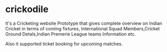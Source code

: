 # crickodile

It's a Cricketing website Prototype that gives complete overview on Indian Cricket in terms of coming fixtures,
International Squad Members,Cricket Ground Detals,Indian Premerie League teams Information etc.

Also it supported ticket booking for upcoming matches.
